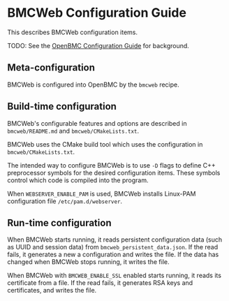 # BMCWeb Configuration Guide

This describes BMCWeb configuration items.

TODO: See the [OpenBMC Configuration Guide][1] for background.

[1]: https://github.com/openbmc/docs/config-guide.md

## Meta-configuration

BMCWeb is configured into OpenBMC by the `bmcweb` recipe.

## Build-time configuration

BMCWeb's configurable features and options are described in
`bmcweb/README.md` and `bmcweb/CMakeLists.txt`.

BMCWeb uses the CMake build tool which uses the configuration in
`bmcweb/CMakeLists.txt`.

The intended way to configure BMCWeb is to use `-D` flags to define
C++ preprocessor symbols for the desired configuration items.  These
symbols control which code is compiled into the program.

When `WEBSERVER_ENABLE_PAM` is used, BMCWeb installs Linux-PAM
configuration file `/etc/pam.d/webserver`.

## Run-time configuration

When BMCWeb starts running, it reads persistent configuration data
(such as UUID and session data) from `bmcweb_persistent_data.json`.
If the read fails, it generates a new a configuration and writes the
file.  If the data has changed when BMCWeb stops running, it writes
the file.

When BMCWeb with `BMCWEB_ENABLE_SSL` enabled starts running, it reads
its certificate from a file.  If the read fails, it generates RSA keys
and certificates, and writes the file.
